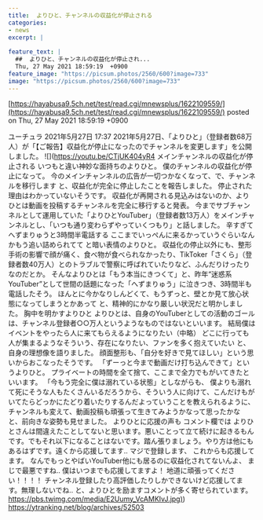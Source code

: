 ```yaml
---
title:  よりひと、チャンネルの収益化が停止される  
categories:
- news
excerpt: |
  
feature_text: |
  ##  よりひと、チャンネルの収益化が停止され...
  Thu, 27 May 2021 18:59:19  +0900
feature_image: "https://picsum.photos/2560/600?image=733"
image: "https://picsum.photos/2560/600?image=733"
---
```


[https://hayabusa9.5ch.net/test/read.cgi/mnewsplus/1622109559/](https://hayabusa9.5ch.net/test/read.cgi/mnewsplus/1622109559/)
posted on Thu, 27 May 2021 18:59:19  +0900

<!--more-->

ユーチュラ 2021年5月27日 17:37 2021年5月27日、「よりひと」（登録者数68万人）が「【ご報告】収益化が停止になったのでチャンネルを変更します」を公開しました。 ![](https://youtu.be/CTjUK404yR4 メインチャンネルの収益化が停止される いつもと違い神妙な面持ちのよりひと。 僕のチャンネルの収益化が停止になって。 今のメインチャンネルの広告が一切つかなくなって、で、チャンネルを移行します と、収益化が完全に停止したことを報告しました。 停止された理由はわかっていないそうです。 収益化が再開される見込みはないのか、よりひとは動画を投稿するチャンネルを完全に移行すると発表。 今までサブチャンネルとして運用していた「よりひとYouTuber」（登録者数13万人）をメインチャンネルとし、「いつも通り変わらずやっていくつもり」と話しました。 辛すぎてへずまりゅうと3時間半電話する ここまでいっぺんに来るかっていうぐらいなんかもう追い詰められてて と暗い表情のよりひと。 収益化の停止以外にも、整形手術の影響で顔が痛く、食べ物が食べられなかったり、TikToker「さくら」（登録者数40万人）とのトラブルで警察に呼ばれていたりなど、ふんだりけったりなのだとか。 そんなよりひとは「もう本当にきつくて」と、昨年“迷惑系YouTuber”として世間の話題になった「へずまりゅう」に泣きつき、3時間半も電話したそう。 ほんとに今かなりしんどくて、もうずっと、壁とか見て放心状態になってしまうとかあって と、精神的にかなり厳しい状況だと明かしました。 胸中を明かすよりひと よりひとは、自身のYouTuberとしての活動のゴールは、チャンネル登録者○○万人というようなものではないといいます。 結局僕はイベントをやったら人に来てもらえるようになりたい（中略） どこに行っても人が集まるようなそういう、存在になりたい、ファンを多く抱えていたい と、自身の理想像を語りました。 顔面整形も、「自分を好きで見てほしい」という思いからおこなったそうです。 「ずーっと今まで動画だけ打ち込んできて」というよりひと。 プライベートの時間を全て捨て、ここまで全力でもがいてきたといいます。 「今もう完全に僕は溺れている状態」としながらも、 僕よりも溺れて死にそうな人もたくさんいるだろうから、そういう人に向けて、こんだけもがいてたらどっかにたどり着いたりするんだよっていうことを教えられるように、チャンネルも変えて、動画投稿も頑張って生きてみようかなって思ったかな と、前向きな姿勢も見せました。 よりひとに応援の声も コメント欄では よりひとさんは間違えたことしてないと思います。悪いことって立て続けに起きるもんです。でもそれ以下になることはないです。踏ん張りましょう。やり方は他にもあるはずです。遠くから応援してます.. マジで登録します、 これからも応援してます。 なんでもっとやばいYouTuber他にも居るのに収益化されてないんよ、 まじで最悪ですね.. 僕はいつまでも応援してますよ！ 地道に頑張ってください！！！！ チャンネル登録したり高評価したりしかできないけど応援してます。無理しないでね.. と、よりひとを励ますコメントが多く寄せられています。 [https://pbs.twimg.com/media/E2Uumy_VcAMKIvJ.jpg)](https://pbs.twimg.com/media/E2Uumy_VcAMKIvJ.jpg)) https://ytranking.net/blog/archives/52503
